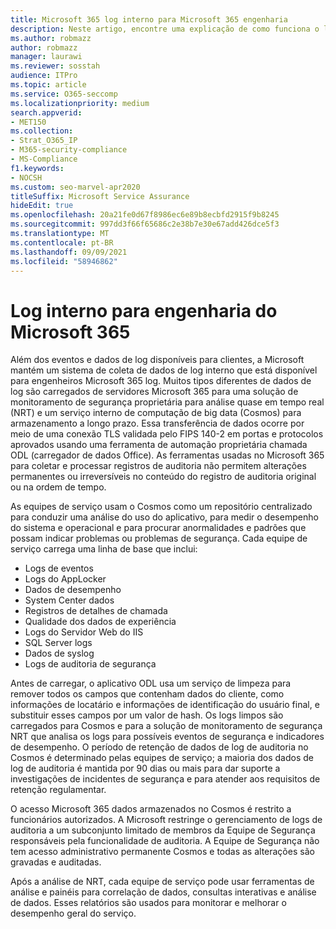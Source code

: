 ```yaml
---
title: Microsoft 365 log interno para Microsoft 365 engenharia
description: Neste artigo, encontre uma explicação de como funciona o log interno para Microsoft 365 Engenharia.
ms.author: robmazz
author: robmazz
manager: laurawi
ms.reviewer: sosstah
audience: ITPro
ms.topic: article
ms.service: O365-seccomp
ms.localizationpriority: medium
search.appverid:
- MET150
ms.collection:
- Strat_O365_IP
- M365-security-compliance
- MS-Compliance
f1.keywords:
- NOCSH
ms.custom: seo-marvel-apr2020
titleSuffix: Microsoft Service Assurance
hideEdit: true
ms.openlocfilehash: 20a21fe0d67f8986ec6e89b8ecbfd2915f9b8245
ms.sourcegitcommit: 997dd3f66f65686c2e38b7e30e67add426dce5f3
ms.translationtype: MT
ms.contentlocale: pt-BR
ms.lasthandoff: 09/09/2021
ms.locfileid: "58946862"
---
```

# <a name="internal-logging-for-microsoft-365-engineering"></a>Log interno para engenharia do Microsoft 365

Além dos eventos e dados de log disponíveis para clientes, a Microsoft mantém um sistema de coleta de dados de log interno que está disponível para engenheiros Microsoft 365 log. Muitos tipos diferentes de dados de log são carregados de servidores Microsoft 365 para uma solução de monitoramento de segurança proprietária para análise quase em tempo real (NRT) e um serviço interno de computação de big data (Cosmos) para armazenamento a longo prazo. Essa transferência de dados ocorre por meio de uma conexão TLS validada pelo FIPS 140-2 em portas e protocolos aprovados usando uma ferramenta de automação proprietária chamada ODL (carregador de dados Office). As ferramentas usadas no Microsoft 365 para coletar e processar registros de auditoria não permitem alterações permanentes ou irreversíveis no conteúdo do registro de auditoria original ou na ordem de tempo.

As equipes de serviço usam o Cosmos como um repositório centralizado para conduzir uma análise do uso do aplicativo, para medir o desempenho do sistema e operacional e para procurar anormalidades e padrões que possam indicar problemas ou problemas de segurança. Cada equipe de serviço carrega uma linha de base que inclui:

- Logs de eventos
- Logs do AppLocker
- Dados de desempenho
- System Center dados
- Registros de detalhes de chamada
- Qualidade dos dados de experiência
- Logs do Servidor Web do IIS
- SQL Server logs
- Dados de syslog
- Logs de auditoria de segurança

Antes de carregar, o aplicativo ODL usa um serviço de limpeza para remover todos os campos que contenham dados do cliente, como informações de locatário e informações de identificação do usuário final, e substituir esses campos por um valor de hash. Os logs limpos são carregados para Cosmos e para a solução de monitoramento de segurança NRT que analisa os logs para possíveis eventos de segurança e indicadores de desempenho. O período de retenção de dados de log de auditoria no Cosmos é determinado pelas equipes de serviço; a maioria dos dados de log de auditoria é mantida por 90 dias ou mais para dar suporte a investigações de incidentes de segurança e para atender aos requisitos de retenção regulamentar.

O acesso Microsoft 365 dados armazenados no Cosmos é restrito a funcionários autorizados. A Microsoft restringe o gerenciamento de logs de auditoria a um subconjunto limitado de membros da Equipe de Segurança responsáveis pela funcionalidade de auditoria. A Equipe de Segurança não tem acesso administrativo permanente Cosmos e todas as alterações são gravadas e auditadas.

Após a análise de NRT, cada equipe de serviço pode usar ferramentas de análise e painéis para correlação de dados, consultas interativas e análise de dados. Esses relatórios são usados para monitorar e melhorar o desempenho geral do serviço.
